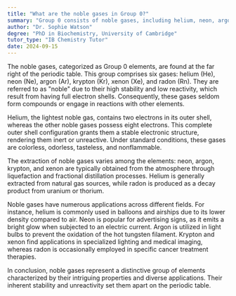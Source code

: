 ```yaml
---
title: "What are the noble gases in Group 0?"
summary: "Group 0 consists of noble gases, including helium, neon, argon, krypton, xenon, and radon, known for their lack of reactivity and complete valence electron shells."
author: "Dr. Sophie Watson"
degree: "PhD in Biochemistry, University of Cambridge"
tutor_type: "IB Chemistry Tutor"
date: 2024-09-15
---
```


The noble gases, categorized as Group 0 elements, are found at the far right of the periodic table. This group comprises six gases: helium ($\text{He}$), neon ($\text{Ne}$), argon ($\text{Ar}$), krypton ($\text{Kr}$), xenon ($\text{Xe}$), and radon ($\text{Rn}$). They are referred to as "noble" due to their high stability and low reactivity, which result from having full electron shells. Consequently, these gases seldom form compounds or engage in reactions with other elements.

Helium, the lightest noble gas, contains two electrons in its outer shell, whereas the other noble gases possess eight electrons. This complete outer shell configuration grants them a stable electronic structure, rendering them inert or unreactive. Under standard conditions, these gases are colorless, odorless, tasteless, and nonflammable.

The extraction of noble gases varies among the elements: neon, argon, krypton, and xenon are typically obtained from the atmosphere through liquefaction and fractional distillation processes. Helium is generally extracted from natural gas sources, while radon is produced as a decay product from uranium or thorium.

Noble gases have numerous applications across different fields. For instance, helium is commonly used in balloons and airships due to its lower density compared to air. Neon is popular for advertising signs, as it emits a bright glow when subjected to an electric current. Argon is utilized in light bulbs to prevent the oxidation of the hot tungsten filament. Krypton and xenon find applications in specialized lighting and medical imaging, whereas radon is occasionally employed in specific cancer treatment therapies.

In conclusion, noble gases represent a distinctive group of elements characterized by their intriguing properties and diverse applications. Their inherent stability and unreactivity set them apart on the periodic table.
    